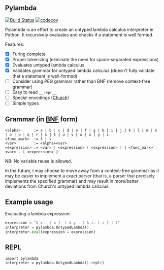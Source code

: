 ## Pylambda
[![Build
Status](https://travis-ci.com/InnovativeInventor/pylambda.svg?branch=master)](https://travis-ci.com/InnovativeInventor/pylambda) [![codecov](https://codecov.io/gh/InnovativeInventor/pylambda/branch/master/graph/badge.svg)](https://codecov.io/gh/InnovativeInventor/pylambda)

Pylambda is an effort to create an untyped lambda calculus interpreter in Python. It recursively evaluates and checks if a statement is well formed.

Features:
- [x] Turing complete
- [x] Proper tokenizing (eliminate the need for space-separated expressions)
- [x] Evaluates untyped lambda calculus 
- [x] Validates grammar for untyped lambda calculus (doesn't fully validate that a statement is well-formed)
- [ ] Consider using PEG grammar rather than BNF (remove context-free grammar) 
- [ ] Easy to read `__repr__`
- [ ] Special encodings ([Church](https://en.wikipedia.org/wiki/Church_encoding))
- [ ] Simple types

## Grammar (in [BNF](https://en.wikipedia.org/wiki/Backus%E2%80%93Naur_form) form)
```
<alpha>      := a | b | c | d | e | f | g | h | i | j | k | l | m | n | o | p | q | r | s | t | u | v | w | x | y | z 
<func_mark>  := λ | \
<var>        := <alpha><var>
<expression> := <var> | <expression> ( <expression> ) | <func_mark> <var> . [ <expression> ]
```

NB: No variable reuse is allowed.

In the future, I may choose to move away from a context-free grammar as it may be easier to implement a exact parser (that is, a parser that precisely implements the specified grammar) and may result in more/better deviations from Church's untyped lambda calculus.

## Example usage
Evaluating a lambda expression:
```python
expression = "λ x . [ x ]  ( λ y . [ λ z. [ z ] ] )"
interpreter = pylambda.UntypedLambda()
interpreter.eval(expression = expression)
```

## REPL
```
import pylambda
interpreter = pylambda.UntypedLambda().repl()
```
